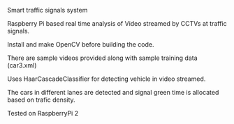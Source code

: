 Smart traffic signals system

Raspberry Pi based real time analysis of Video streamed by CCTVs at traffic signals.

Install and make OpenCV before building the code.

There are sample videos provided along with sample training data (car3.xml)

Uses HaarCascadeClassifier for detecting vehicle in video streamed.

The cars in different lanes are detected and signal green time is allocated based on trafic density.

Tested on RaspberryPi 2
